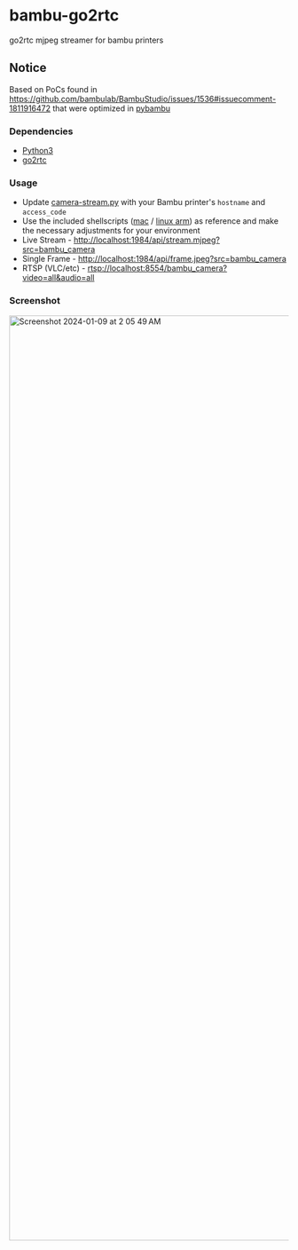 # bambu-go2rtc
 go2rtc mjpeg streamer for bambu printers

## Notice
Based on PoCs found in https://github.com/bambulab/BambuStudio/issues/1536#issuecomment-1811916472 that were optimized in [pybambu](https://github.com/greghesp/pybambu)

### Dependencies
* [Python3](https://www.python.org/downloads/)
* [go2rtc](https://github.com/AlexxIT/go2rtc/releases)

### Usage
* Update [camera-stream.py](https://github.com/synman/bambu-go2rtc/blob/main/camera-stream.py) with your Bambu printer's `hostname` and `access_code`
* Use the included shellscripts ([mac](https://github.com/synman/bambu-go2rtc/blob/main/run-on-mac.sh) / [linux arm](https://github.com/synman/bambu-go2rtc/blob/main/run-on-linux-arm.sh)) as reference and make the necessary adjustments for your environment
* Live Stream - [http://localhost:1984/api/stream.mjpeg?src=bambu_camera](http://localhost:1984/api/stream.mjpeg?src=bambu_camera)
* Single Frame - [http://localhost:1984/api/frame.jpeg?src=bambu_camera](http://localhost:1984/api/frame.jpeg?src=bambu_camera)
* RTSP (VLC/etc) - [rtsp://localhost:8554/bambu_camera?video=all&audio=all](rtsp://localhost:8554/bambu_camera?video=all&audio=all)

### Screenshot

<img width="1667" alt="Screenshot 2024-01-09 at 2 05 49 AM" src="https://github.com/synman/bambu-go2rtc/assets/1299716/6f808120-e895-492c-bc0d-605996c7247b">
